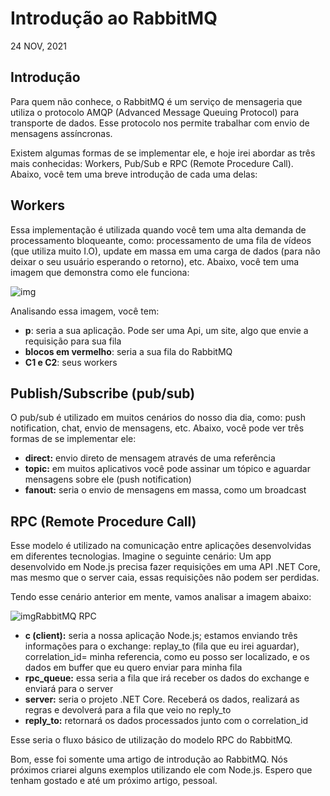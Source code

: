 # Introdução ao RabbitMQ

24 NOV, 2021

## Introdução

Para quem não conhece, o RabbitMQ é um serviço de mensageria que utiliza o protocolo AMQP (Advanced Message Queuing Protocol) para transporte de dados. Esse protocolo nos permite trabalhar com envio de mensagens assíncronas.

Existem algumas formas de se implementar ele, e hoje irei abordar as três mais conhecidas: Workers, Pub/Sub e RPC (Remote Procedure Call). Abaixo, você tem uma breve introdução de cada uma delas:

## Workers

Essa implementação é utilizada quando você tem uma alta demanda de processamento bloqueante, como: processamento de uma fila de vídeos (que utiliza muito I.O), update em massa em uma carga de dados (para não deixar o seu usuário esperando o retorno), etc. Abaixo, você tem uma imagem que demonstra como ele funciona:

![img](https://static.imasters.com.br/wp-content/uploads/2018/05/30171403/0_Tg4DEJG-UPWVjrWT.png)

Analisando essa imagem, você tem:

- **p**: seria a sua aplicação. Pode ser uma Api, um site, algo que envie a requisição para sua fila
- **blocos em vermelho**: seria a sua fila do RabbitMQ
- **C1 e C2**: seus workers

## Publish/Subscribe (pub/sub)

O pub/sub é utilizado em muitos cenários do nosso dia dia, como: push notification, chat, envio de mensagens, etc. Abaixo, você pode ver três formas de se implementar ele:

- **direct:** envio direto de mensagem através de uma referência
- **topic:** em muitos aplicativos você pode assinar um tópico e aguardar mensagens sobre ele (push notification)
- **fanout:** seria o envio de mensagens em massa, como um broadcast

## RPC (Remote Procedure Call)

Esse modelo é utilizado na comunicação entre aplicações desenvolvidas em diferentes tecnologias. Imagine o seguinte cenário: Um app desenvolvido em Node.js precisa fazer requisições em uma API .NET Core, mas mesmo que o server caia, essas requisições não podem ser perdidas.

Tendo esse cenário anterior em mente, vamos analisar a imagem abaixo:

![img](https://static.imasters.com.br/wp-content/uploads/2018/05/30171448/0_GXsBC7YO805FIRKD_.png)RabbitMQ RPC

- **c (client):** seria a nossa aplicação Node.js; estamos enviando três informações para o exchange: replay_to (fila que eu irei aguardar), correlation_id= minha referencia, como eu posso ser localizado, e os dados em buffer que eu quero enviar para minha fila
- **rpc_queue:** essa seria a fila que irá receber os dados do exchange e enviará para o server
- **server:** seria o projeto .NET Core. Receberá os dados, realizará as regras e devolverá para a fila que veio no reply_to
- **reply_to:** retornará os dados processados junto com o correlation_id

Esse seria o fluxo básico de utilização do modelo RPC do RabbitMQ.

Bom, esse foi somente uma artigo de introdução ao RabbitMQ. Nós próximos criarei alguns exemplos utilizando ele com Node.js. Espero que tenham gostado e até um próximo artigo, pessoal.